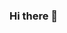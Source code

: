 ### Hi there 👋

<!--
**MatthewThomasNCC/MatthewThomasNCC** is a ✨ _special_ ✨ repository because its `README.md` (this file) appears on your GitHub profile.

Here are some ideas to get you started:

- 🔭 I’m currently working on my README for Computer Science I
- 🌱 I’m currently learning all about Git and GitHub
- 👯 I’m looking to collaborate on future projects in the class
- 🤔 I’m looking for help with navigating GitHub
- 💬 Ask me about anything
- 📫 How to reach me: matthew.thomas1@student.northampton.edu
- ⚡ Fun fact: I like to play chess
-->
